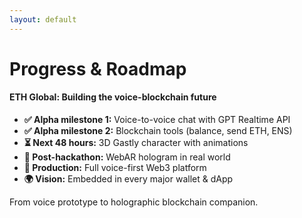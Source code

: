 ```yaml
---
layout: default
---
```


# Progress & Roadmap

#### ETH Global: Building the voice-blockchain future

<div class="mt-12">
  <ul class="text-l space-y-2">
    <li><strong>✅ Alpha milestone 1:</strong> Voice-to-voice chat with GPT Realtime API</li>
    <li><strong>✅ Alpha milestone 2:</strong> Blockchain tools (balance, send ETH, ENS)</li>
    <li><strong>⏳ Next 48 hours:</strong> 3D Gastly character with animations</li>
    <li><strong>🎯 Post-hackathon:</strong> WebAR hologram in real world</li>
    <li><strong>🚀 Production:</strong> Full voice-first Web3 platform</li>
    <li><strong>🌍 Vision:</strong> Embedded in every major wallet & dApp</li>
  </ul>
</div>

<p class="absolute bottom-4 text-xl">From voice prototype to holographic blockchain companion.</p>
